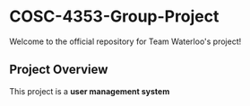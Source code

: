 # COSC-4353-Group-Project
Welcome to the official repository for Team Waterloo's project!

## Project Overview
This project is a **user management system**
